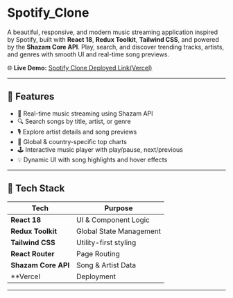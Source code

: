 # Spotify_Clone

A beautiful, responsive, and modern music streaming application inspired by Spotify, built with **React 18**, **Redux Toolkit**, **Tailwind CSS**, and powered by the **Shazam Core API**. Play, search, and discover trending tracks, artists, and genres with smooth UI and real-time song previews.

🌐 **Live Demo:** [Spotify Clone Deployed Link(Vercel)](spotify-clone-endterm.vercel.app)

---

## 🚀 Features

- 🎵 Real-time music streaming using Shazam API
- 🔍 Search songs by title, artist, or genre
- 🎙 Explore artist details and song previews
- 🧠 Global & country-specific top charts
- 🕹 Interactive music player with play/pause, next/previous
- 💡 Dynamic UI with song highlights and hover effects

---

## 🧰 Tech Stack

| Tech            | Purpose                       |
|-----------------|-------------------------------|
| **React 18**    | UI & Component Logic          |
| **Redux Toolkit** | Global State Management      |
| **Tailwind CSS** | Utility-first styling         |
| **React Router** | Page Routing                 |
| **Shazam Core API** | Song & Artist Data        |
| **Vercel | Deployment               |

---
